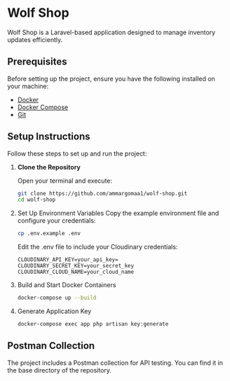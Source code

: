 # Wolf Shop

Wolf Shop is a Laravel-based application designed to manage inventory updates efficiently.

## Prerequisites

Before setting up the project, ensure you have the following installed on your machine:

-   [Docker](https://www.docker.com/products/docker-desktop/)
-   [Docker Compose](https://docs.docker.com/compose/install/)
-   [Git](https://git-scm.com/)

## Setup Instructions

Follow these steps to set up and run the project:

1. **Clone the Repository**

    Open your terminal and execute:

    ```bash
    git clone https://github.com/ammargomaa1/wolf-shop.git
    cd wolf-shop

    ```

2. Set Up Environment Variables
   Copy the example environment file and configure your credentials:
    ```bash
    cp .env.example .env
    ```

    Edit the .env file to include your Cloudinary credentials:

    ```
    CLOUDINARY_API_KEY=your_api_key=
    CLOUDINARY_SECRET_KEY=your_secret_key
    CLOUDINARY_CLOUD_NAME=your_cloud_name
    ```

3. Build and Start Docker Containers

    ```bash
    docker-compose up --build
    ```

4. Generate Application Key

    ```bash
    docker-compose exec app php artisan key:generate
    ```


## Postman Collection

The project includes a Postman collection for API testing. You can find it in the base directory of the repository.